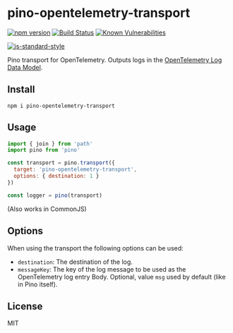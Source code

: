 # pino-opentelemetry-transport
[![npm version](https://img.shields.io/npm/v/pino-opentelemetry-transport)](https://www.npmjs.com/package/pino-opentelemetry-transport)
[![Build Status](https://img.shields.io/github/workflow/status/Vunovati/pino-opentelemetry-transport/CI)](https://github.com/Vunovati/pino-opentelemetry-transport/actions)
[![Known Vulnerabilities](https://snyk.io/test/github/Vunovati/pino-opentelemetry-transport/badge.svg)](https://snyk.io/test/Vunovati/pino-opentelemetry-transport)
<!-- [![Coverage Status](https://coveralls.io/repos/github/Vunovati/pino-opentelemetry-transport/badge.svg?branch=main)](https://coveralls.io/github/Vunovati/pino-opentelemetry-transport?branch=main) -->
[![js-standard-style](https://img.shields.io/badge/code%20style-standard-brightgreen.svg?style=flat)](https://standardjs.com/)

Pino transport for OpenTelemetry. Outputs logs in the [OpenTelemetry Log Data Model](https://github.com/open-telemetry/opentelemetry-specification/blob/main/specification/logs/data-model.md).

## Install

```
npm i pino-opentelemetry-transport
```

 ## Usage

```js
import { join } from 'path'
import pino from 'pino'

const transport = pino.transport({
  target: 'pino-opentelemetry-transport',
  options: { destination: 1 }
})

const logger = pino(transport)
```

(Also works in CommonJS)

## Options

When using the transport the following options can be used:

* `destination`: The destination of the log.
* `messageKey`: The key of the log message to be used as the OpenTelemetry log entry Body. Optional, value `msg` used by default (like in Pino itself).
## License

MIT
